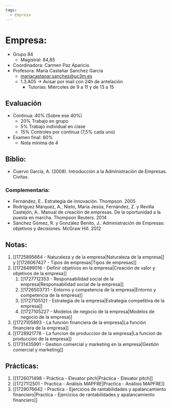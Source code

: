 ```yaml
---
tags:
  - Empresa
---
```

# Empresa:
+ Grupo 84
	+ Magistral: 84,85
+ Coordinadora: Carmen Paz Aparicio
+ Profesora: María Castañar Sanchez García
	+ mariacastanar.sanchez@uc3m.es
	+ 1.3.A05 → Avisar por mail con 24h de antelación
		+ Tutorías: Miércoles de 9 a 11 y de 13 a 15

## Evaluación
+ Continua: 40%
	(Sobre ese 40%)
	+ 20% Trabajo en grupo
	+ 5% Trabajo individual en clase
	+ 15% Controles por continua (7,5% cada uno)
+ Examen final: 60%
	+ Nota mínima de 4

## Biblio: 
+  Cuervo García, A. (2008). Introducción a la Administración de Empresas. Civitas.
### Complementaria: 
- Fernández, E.. Estrategia de innovación. Thompson. 2005
- Rodríguez Márquez, A., Nieto, María Jesús, Fernández, Z. y Revilla Castejón, A.. Manual de creación de empresas. De la oportunidad a la puesta en marcha. Thompson Reuters. 2014
- Sánchez Gómez, R. y González Benito, J.. Administración de Empresas: objetivos y decisiones. McGraw Hill. 2012
## Notas: 
1.  [[1725895664 - Naturaleza y de la empresa|Naturaleza de la empresa]] y [[1726067427 - Tipos de empresas|Tipos de empresas]] 
2. [[1726499016 - Definir objetivos en la empresa|Creación de valor y objetivos de la empresa]]
	1. [[1727712353 - Responsabilidad social de la empresa|Responsabilidad social de la empresa]]
	2. [[1726503731 - Entorno y competencia de la empresa|Entorno y competencia de la empresa]]
	3. [[1727105121 - Estrategia de la empresa|Estrategia competitiva de la empresa]]
	4. [[1727105227 - Modelos de negocio de la empresa|Modelos de negocio de la empresa]]
3. [[1727105893 - La función financiera de la empresa|La función financiera de la empresa]]
4. [[1728921778 - La funcion de produccion de la empresa|La funcion de produccion de la empresa]]
5. [[1731435991 - Gestion comercial y marketing en la empresa|Gestión comercial y marketing]]
## Prácticas:
1. [[1726071498 - Práctica - Elevator pitch|Práctica - Elevator pitch]]
2. [[1727112501 - Practica - Análisis MAPFRE|Practica - Análisis MAPFRE]]
3. [[1729076642 - Practica - Ejercicios de rantabilidades y apalancamiento financiero|Practica - Ejercicios de rantabilidades y apalancamiento financiero]]


[^1]: Esto es un footnote que puedo cambiar desde aqúi